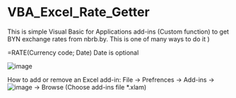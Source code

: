 # VBA_Excel_Rate_Getter
This is simple Visual Basic for Applications add-ins (Custom function) to get BYN exchange rates from nbrb.by. This is one of many ways to do it )

=RATE(Currency code; Date) Date is optional

![image](https://user-images.githubusercontent.com/48428962/150287073-d610ec06-20a0-45b9-bdc0-f9613e8a683c.png)

How to add or remove an Excel add-in:
File -> Prefrences -> Add-ins -> ![image](https://user-images.githubusercontent.com/48428962/150304973-3aea62e5-81d2-485e-b47e-d973dcd5e674.png) -> Browse (Choose add-ins file *.xlam)
